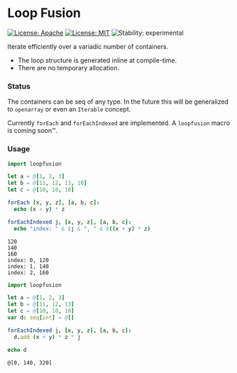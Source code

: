 # Loop Fusion

[![License: Apache](https://img.shields.io/badge/License-Apache%202.0-blue.svg)](https://opensource.org/licenses/Apache-2.0)
[![License: MIT](https://img.shields.io/badge/License-MIT-yellow.svg)](https://opensource.org/licenses/MIT)
![Stability: experimental](https://img.shields.io/badge/stability-experimental-orange.svg)

Iterate efficiently over a variadic number of containers.

  * The loop structure is generated inline at compile-time.
  * There are no temporary allocation.

### Status

The containers can be seq of any type. In the future this will be generalized to `openarray` or even an `Iterable` concept.

Currently `forEach` and `forEachIndexed` are implemented. A `loopfusion` macro is coming soon™.

### Usage

```Nim
import loopfusion

let a = @[1, 2, 3]
let b = @[11, 12, 13, 10]
let c = @[10, 10, 10]

forEach [x, y, z], [a, b, c]:
  echo (x + y) * z

forEachIndexed j, [x, y, z], [a, b, c]:
  echo "index: " & $j & ", " & $((x + y) * z)
```

```
120
140
160
index: 0, 120
index: 1, 140
index: 2, 160
```

```Nim
import loopfusion

let a = @[1, 2, 3]
let b = @[11, 12, 13]
let c = @[10, 10, 10]
var d: seq[int] = @[]

forEachIndexed j, [x, y, z], [a, b, c]:
  d.add (x + y) * z * j

echo d
```
```
@[0, 140, 320]
```
